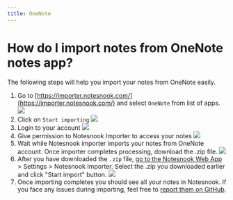 ```yaml
---
title: OneNote
---
```


# How do I import notes from OneNote notes app?

The following steps will help you import your notes from OneNote easily.

1. Go to [https://importer.notesnook.com/](https://importer.notesnook.com/) and select `OneNote` from list of apps.
   ![](/static/onenote-importer/1.png)
2. Click on `Start importing`
   ![](/static/onenote-importer/2.png)
3. Login to your account
   ![](/static/onenote-importer/3.png)
4. Give permission to Notesnook Importer to access your notes
   ![](/static/onenote-importer/4.png)
5. Wait while Notesnook importer imports your notes from OneNote account. Once importer completes processing, download the .zip file.
   ![](/static/onenote-importer/5.png)
6. After you have downloaded the `.zip` file, [go to the Notesnook Web App](https://app.notesnook.com/) > Settings > Notesnook Importer. Select the .zip you downloaded earlier and click "Start import" button.
   ![](/static/import-zip-app.png)
7. Once importing completes you should see all your notes in Notesnook. If you face any issues during importing, feel free to [report them on GitHub](https://github.com/streetwriters/notesnook-importer).
